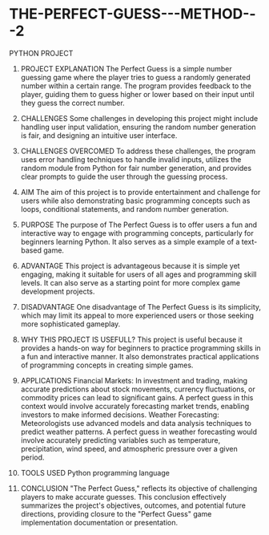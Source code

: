 # THE-PERFECT-GUESS---METHOD---2
PYTHON PROJECT
1.	PROJECT EXPLANATION
The Perfect Guess is a simple number guessing game where the player tries to guess a randomly generated number within a certain range. The program provides feedback to the player, guiding them to guess higher or lower based on their input until they guess the correct number.
2.	CHALLENGES
Some challenges in developing this project might include handling user input validation, ensuring the random number generation is fair, and designing an intuitive user interface.
3.	CHALLENGES OVERCOMED
To address these challenges, the program uses error handling techniques to handle invalid inputs, utilizes the random module from Python for fair number generation, and provides clear prompts to guide the user through the guessing process.
4.	AIM 
The aim of this project is to provide entertainment and challenge for users while also demonstrating basic programming concepts such as loops, conditional statements, and random number generation.
5.	PURPOSE 
The purpose of The Perfect Guess is to offer users a fun and interactive way to engage with programming concepts, particularly for beginners learning Python. It also serves as a simple example of a text-based game.
6.	ADVANTAGE
This project is advantageous because it is simple yet engaging, making it suitable for users of all ages and programming skill levels. It can also serve as a starting point for more complex game development projects.
7.	DISADVANTAGE
One disadvantage of The Perfect Guess is its simplicity, which may limit its appeal to more experienced users or those seeking more sophisticated gameplay.
8.	WHY THIS PROJECT IS USEFULL?
This project is useful because it provides a hands-on way for beginners to practice programming skills in a fun and interactive manner. It also demonstrates practical applications of programming concepts in creating simple games.
9.	APPLICATIONS 
Financial Markets: In investment and trading, making accurate predictions about stock movements, currency fluctuations, or commodity prices can lead to significant gains. A perfect guess in this context would involve accurately forecasting market trends, enabling investors to make informed decisions.
Weather Forecasting: Meteorologists use advanced models and data analysis techniques to predict weather patterns. A perfect guess in weather forecasting would involve accurately predicting variables such as temperature, precipitation, wind speed, and atmospheric pressure over a given period.

10.	TOOLS USED
Python programming language
11.	CONCLUSION
"The Perfect Guess," reflects its objective of challenging players to make accurate guesses. This conclusion effectively summarizes the project's objectives, outcomes, and potential future directions, providing closure to the "Perfect Guess" game implementation documentation or presentation.

